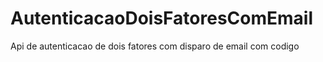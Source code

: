 # AutenticacaoDoisFatoresComEmail
Api de autenticacao de dois fatores com disparo de email com codigo
